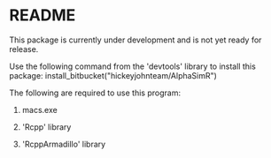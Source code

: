 # README #

This package is currently under development and is not yet ready for release.

Use the following command from the 'devtools' library to install this package:
install_bitbucket("hickeyjohnteam/AlphaSimR")

The following are required to use this program:

1. macs.exe

2. 'Rcpp' library

3. 'RcppArmadillo' library